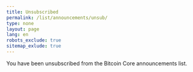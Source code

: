 ```yaml
---
title: Unsubscribed
permalink: /list/announcements/unsub/
type: none
layout: page
lang: en
robots_exclude: true
sitemap_exlude: true
---
```

You have been unsubscribed from the Bitcoin Core announcements list.